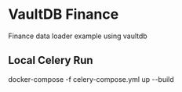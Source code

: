 VaultDB Finance
===============

Finance data loader example using vaultdb

## Local Celery Run
docker-compose -f celery-compose.yml up --build